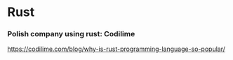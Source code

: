 # Rust
### Polish company using rust: Codilime
https://codilime.com/blog/why-is-rust-programming-language-so-popular/